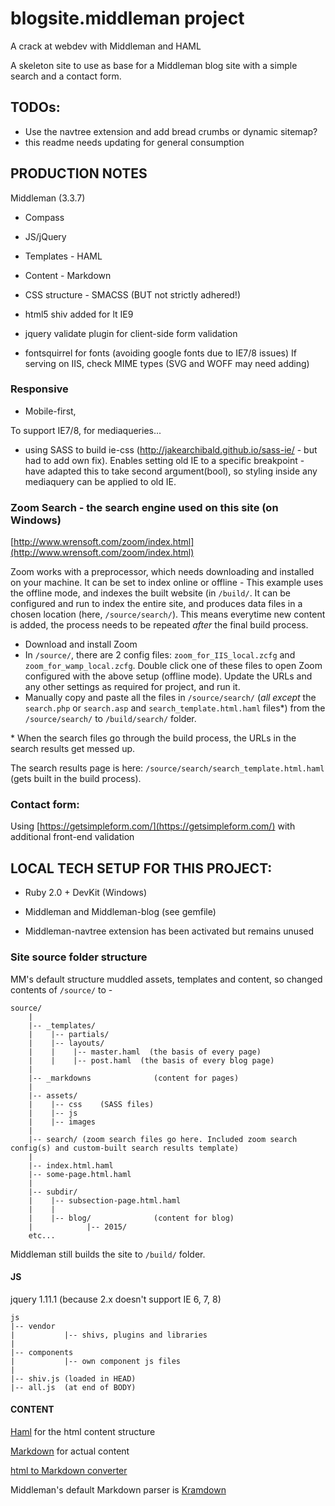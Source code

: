 # blogsite.middleman project

A crack at webdev with Middleman and HAML

A skeleton site to use as base for a Middleman blog site with a simple search and a contact form.

## TODOs:

- Use the navtree extension and add bread crumbs or dynamic sitemap?
- this readme needs updating for general consumption

## PRODUCTION NOTES 

Middleman (3.3.7)

- Compass
- JS/jQuery 
- Templates - HAML
- Content - Markdown
- CSS structure - SMACSS (BUT not strictly adhered!) 

- html5 shiv added for lt IE9
- jquery validate plugin for client-side form validation

- fontsquirrel for fonts (avoiding google fonts due to IE7/8 issues)
	If serving on IIS, check MIME types (SVG and WOFF may need adding)

### Responsive

- Mobile-first, 

To support IE7/8, for mediaqueries... 

- using SASS to build ie-css (http://jakearchibald.github.io/sass-ie/ - but had to add own fix).
	Enables setting old IE to a specific breakpoint - have adapted this to take second argument(bool), so styling inside any mediaquery can be applied to old IE.


### Zoom Search - the search engine used on this site (on Windows)

[http://www.wrensoft.com/zoom/index.html](http://www.wrensoft.com/zoom/index.html)

Zoom works with a preprocessor, which needs downloading and installed on your machine. It can be set to index online or offline - This example uses the offline mode, and indexes the built website (in `/build/`. It can be configured and run to index the entire site, and produces data files in a chosen location (here, `/source/search/`). This means everytime new content is added, the process needs to be repeated *after* the final build process.

- Download and install Zoom 
- In `/source/`, there are 2 config files: `zoom_for_IIS_local.zcfg` and `zoom_for_wamp_local.zcfg`. Double click one of these files to open Zoom configured with the above setup (offline mode). Update the URLs and any other settings as required for project, and run it.
- Manually copy and paste all the files in `/source/search/` (*all except* the `search.php` or `search.asp` and `search_template.html.haml` files*) from the `/source/search/` to `/build/search/` folder.

\* When the search files go through the build process, the URLs in the search results get messed up.

The search results page is here: `/source/search/search_template.html.haml` (gets built in the build process).


### Contact form: 

Using [https://getsimpleform.com/](https://getsimpleform.com/) with additional front-end validation


## LOCAL TECH SETUP FOR THIS PROJECT:

- Ruby 2.0 + DevKit (Windows)

- Middleman and Middleman-blog (see gemfile)

- Middleman-navtree extension has been activated but remains unused



### Site source folder structure

MM's default structure muddled assets, templates and content, so changed contents of `/source/` to - 

	source/
		|
		|-- _templates/
		|    |-- partials/
		|    |-- layouts/
		|    |    |-- master.haml  (the basis of every page)
		|    |    |-- post.haml  (the basis of every blog page)
		|
		|-- _markdowns 				(content for pages)
		|
		|-- assets/
		|    |-- css 	(SASS files)
		|    |-- js
		|    |-- images
		|
		|-- search/ (zoom search files go here. Included zoom search config(s) and custom-built search results template)
		| 
		|-- index.html.haml
		|-- some-page.html.haml 
		|
		|-- subdir/
		|    |-- subsection-page.html.haml 
		|    |
		|    |-- blog/ 				(content for blog)
		|     		 |-- 2015/
		etc...

Middleman still builds the site to `/build/` folder.



#### JS 

jquery 1.11.1 (because 2.x doesn't support IE 6, 7, 8)

	js
	|-- vendor
	|			|-- shivs, plugins and libraries
	|
	|-- components
	|			|-- own component js files
	|
	|-- shiv.js (loaded in HEAD)
	|-- all.js  (at end of BODY)


#### CONTENT

[Haml](http://haml.info/docs/yardoc/file.REFERENCE.html) for the html content structure 

[Markdown](https://daringfireball.net/projects/markdown/syntax) for actual content

[html to Markdown converter](http://domchristie.github.io/to-markdown/)
	

Middleman's default Markdown parser is [Kramdown](http://kramdown.gettalong.org/options.html)

	

